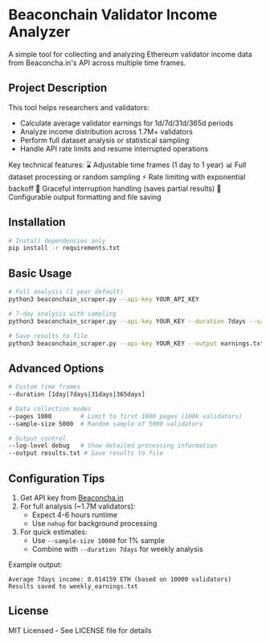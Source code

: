 # Beaconchain Validator Income Analyzer

A simple tool for collecting and analyzing Ethereum validator income data from Beaconcha.in's API across multiple time frames.

## Project Description

This tool helps researchers and validators:

- Calculate average validator earnings for 1d/7d/31d/365d periods
- Analyze income distribution across 1.7M+ validators
- Perform full dataset analysis or statistical sampling
- Handle API rate limits and resume interrupted operations

Key technical features:
⌛ Adjustable time frames (1 day to 1 year)
📊 Full dataset processing or random sampling
⚡ Rate limiting with exponential backoff
🛑 Graceful interruption handling (saves partial results)
📁 Configurable output formatting and file saving

## Installation

```bash
# Install dependencies only
pip install -r requirements.txt
```

## Basic Usage

```bash
# Full analysis (1 year default)
python3 beaconchain_scraper.py --api-key YOUR_API_KEY

# 7-day analysis with sampling
python3 beaconchain_scraper.py --api-key YOUR_KEY --duration 7days --sample-size 5000

# Save results to file
python3 beaconchain_scraper.py --api-key YOUR_KEY --output earnings.txt
```

## Advanced Options

```bash
# Custom time frames
--duration [1day|7days|31days|365days]

# Data collection modes
--pages 1000        # Limit to first 1000 pages (100k validators)
--sample-size 5000  # Random sample of 5000 validators

# Output control
--log-level debug   # Show detailed processing information
--output results.txt # Save results to file
```

## Configuration Tips

1. Get API key from [Beaconcha.in](https://beaconcha.in/api)
2. For full analysis (~1.7M validators):
   - Expect 4-6 hours runtime
   - Use `nohup` for background processing
3. For quick estimates:
   - Use `--sample-size 10000` for 1% sample
   - Combine with `--duration 7days` for weekly analysis

Example output:

```
Average 7days income: 0.014159 ETH (based on 10000 validators)
Results saved to weekly_earnings.txt
```

## License

MIT Licensed - See LICENSE file for details
